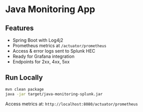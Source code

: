 # Java Monitoring App

## Features
- Spring Boot with Log4j2
- Prometheus metrics at `/actuator/prometheus`
- Access & error logs sent to Splunk HEC
- Ready for Grafana integration
- Endpoints for 2xx, 4xx, 5xx

## Run Locally
```bash
mvn clean package
java -jar target/java-monitoring-splunk.jar
```

Access metrics at: `http://localhost:8080/actuator/prometheus`
